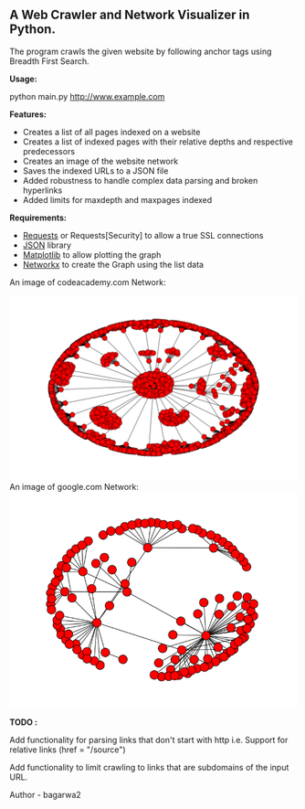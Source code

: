 <h2>A Web Crawler and Network Visualizer in Python.</h2>
The program crawls the given website by following anchor tags using Breadth First Search.

<b>Usage:</b>

python main.py <http://www.example.com>

<b>Features:</b>
- Creates a list of all pages indexed on a website
- Creates a list of indexed pages with their relative depths and respective predecessors
- Creates an image of the website network
- Saves the indexed URLs to a JSON file
- Added robustness to handle complex data parsing and broken hyperlinks
- Added limits for maxdepth and maxpages indexed

<b>Requirements:</b>
- <a href = "http://docs.python-requests.org/en/latest/">Requests</a> or Requests[Security] to allow a true SSL connections
- <a href = "https://docs.python.org/3/library/json.html">JSON</a> library
- <a href = "http://matplotlib.org/api/pyplot_api.html">Matplotlib</a> to allow plotting the graph
- <a href = "https://networkx.github.io/">Networkx</a> to create the Graph using the list data

An image of codeacademy.com Network:
<div align = "center"><img src = "data/codecademy.png"></div>
An image of google.com Network:
<div align = "center"><img src = "data/googlemap.png"></div>

<b>TODO :</b>

Add functionality for parsing links that don't start with http
i.e. Support for relative links (href = "/source")

Add functionality to limit crawling to links that are subdomains of the input URL.

Author - bagarwa2